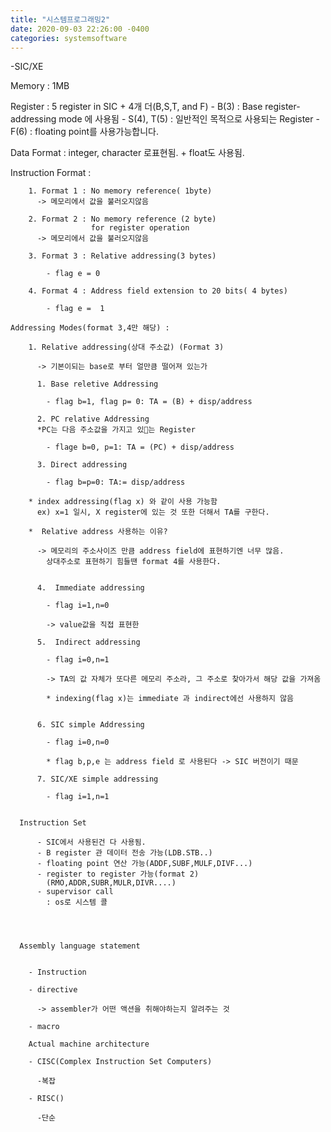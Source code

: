 ```yaml
---
title: "시스템프로그래밍2"
date: 2020-09-03 22:26:00 -0400
categories: systemsoftware
---
```


-SIC/XE

  Memory : 1MB

  Register : 5 register in SIC + 4개 더(B,S,T, and F)
    - B(3) : Base register- addressing mode 에 사용됨
    - S(4), T(5) : 일반적인 목적으로 사용되는 Register
    - F(6) : floating point를 사용가능합니다.

  Data Format : integer, character 로표현됨.
              + float도 사용됨.

  Instruction Format :

        1. Format 1 : No memory reference( 1byte)
          -> 메모리에서 값을 불러오지않음

        2. Format 2 : No memory reference (2 byte)
                      for register operation
          -> 메모리에서 값을 불러오지않음

        3. Format 3 : Relative addressing(3 bytes)

            - flag e = 0

        4. Format 4 : Address field extension to 20 bits( 4 bytes)

            - flag e =  1

    Addressing Modes(format 3,4만 해당) :

        1. Relative addressing(상대 주소값) (Format 3)

          -> 기본이되는 base로 부터 얼만큼 떨어져 있는가

          1. Base reletive Addressing

            - flag b=1, flag p= 0: TA = (B) + disp/address

          2. PC relative Addressing
          *PC는 다음 주소값을 가지고 있는 Register

            - flage b=0, p=1: TA = (PC) + disp/address

          3. Direct addressing

            - flag b=p=0: TA:= disp/address

        * index addressing(flag x) 와 같이 사용 가능함
          ex) x=1 일시, X register에 있는 것 또한 더해서 TA를 구한다.

        *  Relative address 사용하는 이유?

          -> 메모리의 주소사이즈 만큼 address field에 표현하기엔 너무 많음.
            상대주소로 표현하기 힘들땐 format 4를 사용한다.


          4.  Immediate addressing

            - flag i=1,n=0

            -> value값을 직접 표현한

          5.  Indirect addressing

            - flag i=0,n=1

            -> TA의 값 자체가 또다른 메모리 주소라, 그 주소로 찾아가서 해당 값을 가져옴

            * indexing(flag x)는 immediate 과 indirect에선 사용하지 않음


          6. SIC simple Addressing

            - flag i=0,n=0

            * flag b,p,e 는 address field 로 사용된다 -> SIC 버전이기 때문

          7. SIC/XE simple addressing

            - flag i=1,n=1


      Instruction Set

          - SIC에서 사용된건 다 사용됨.
          - B register 관 데이터 전송 가능(LDB.STB..)
          - floating point 연산 가능(ADDF,SUBF,MULF,DIVF...)
          - register to register 가능(format 2)
            (RMO,ADDR,SUBR,MULR,DIVR....)
          - supervisor call
            : os로 시스템 콜




      Assembly language statement


        - Instruction

        - directive

          -> assembler가 어떤 액션을 취해야하는지 알려주는 것

        - macro

        Actual machine architecture

        - CISC(Complex Instruction Set Computers)

          -복잡

        - RISC()

          -단순

